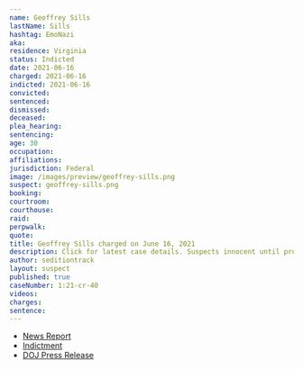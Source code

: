 ```yaml
---
name: Geoffrey Sills
lastName: Sills
hashtag: EmoNazi
aka:
residence: Virginia
status: Indicted
date: 2021-06-16
charged: 2021-06-16
indicted: 2021-06-16
convicted:
sentenced:
dismissed:
deceased:
plea_hearing:
sentencing:
age: 30
occupation:
affiliations:
jurisdiction: Federal
image: /images/preview/geoffrey-sills.png
suspect: geoffrey-sills.png
booking:
courtroom:
courthouse:
raid:
perpwalk:
quote:
title: Geoffrey Sills charged on June 16, 2021
description: Click for latest case details. Suspects innocent until proven guilty.
author: seditiontrack
layout: suspect
published: true
caseNumber: 1:21-cr-40
videos:
charges:
sentence:
---
```


- [News Report](https://www.msn.com/en-us/news/us/virginia-man-assaulted-police-with-baton-poles-in-capitol-tunnel-doj-says/ar-AALp292)
- [Indictment](https://www.justice.gov/usao-dc/case-multi-defendant/file/1405881/download)
- [DOJ Press Release](https://www.justice.gov/usao-dc/pr/virginia-man-arrested-assault-law-enforcement-during-jan-6-capitol-breach)
